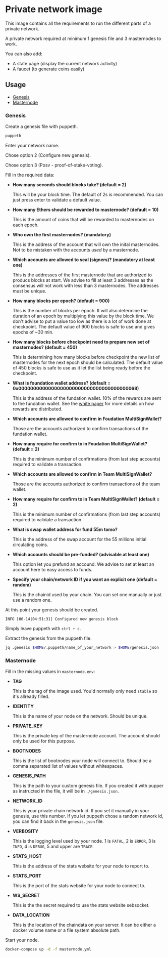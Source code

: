 # Private network image

This image contains all the requirements to run the different parts of a private network.

A private network required at minimum 1 genesis file and 3 masternodes to work.

You can also add:

- A state page (display the current network activity)
- A faucet (to generate coins easily)

## Usage

- [Genesis](#genesis)
- [Masternode](#masternode)

### Genesis

Create a genesis file with puppeth.

```bash
puppeth
```

Enter your network name.

Chose option 2 (Configure new genesis).

Chose option 3 (Posv - proof-of-stake-voting).

Fill in the required data:

- **How many seconds should blocks take? (default = 2)**
  
  This will be your block time.
  The default of 2s is recommended.
  You can just press enter to validate a default value.
  
- **How many Ethers should be rewarded to masternode? (default = 10)**
  
  This is the amount of coins that will be rewarded to masternodes on each epoch.
  
- **Who own the first masternodes? (mandatory)**

  This is the address of the account that will own the inital masternodes.
  Not to be mistaken with the accounts *used* by a masternode.
  
- **Which accounts are allowed to seal (signers)? (mandatory at least one)**

  This is the addresses of the first masternode that are authorized to producs blocks at start.
  We advise to fill at least 3 addresses as the consensus will not work with less than 3 masternodes.
  The addresses must be unique.
  
- **How many blocks per epoch? (default = 900)**

  This is the number of blocks per epoch.
  It will also determine the duration of an epoch by multiplying this value by the block time.
  We don't advise to put a value too low as there is a lot of work done at checkpoint.
  The default value of 900 blocks is safe to use and gives epochs of ~30 min.
  
- **How many blocks before checkpoint need to prepare new set of masternodes? (default = 450)**

  This is determining how many blocks before checkpoint the new list of masternodes for the next epoch should be calculated.
  The default value of 450 blocks is safe to use as it let the list being ready before the checkpoint.
  
- **What is foundation wallet address? (default = 0x0000000000000000000000000000000000000068)**
  
  This is the address of the fundation wallet.
  10% of the rewards are sent to the fundation wallet.
  See the [white paper](https://docs.tomochain.com/wp-and-research/technical-whitepaper/#reward-mechanism) for more details on how rewards are distributed.
  
- **Which accounts are allowed to confirm in Foudation MultiSignWallet?**

  Those are the accounts authorized to confirm transactions of the fundation wallet.
  
- **How many require for confirm tx in Foudation MultiSignWallet? (default = 2)**
  
  This is the minimum number of confirmations (from last step accounts) required to validate a transaction.

- **Which accounts are allowed to confirm in Team MultiSignWallet?**

  Those are the accounts authorized to confirm transactions of the team wallet.
  
- **How many require for confirm tx in Team MultiSignWallet? (default = 2)**

  This is the minimum number of confirmations (from last step accounts) required to validate a transaction.

- **What is swap wallet address for fund 55m tomo?**

  This is the address of the swap account for the 55 millions initial circulating coins.
  
- **Which accounts should be pre-funded? (advisable at least one)**

  This option let you prefund an accound.
  We advise to set at least an account here to easy access to funds.
  
- **Specify your chain/network ID if you want an explicit one (default = random)**
  
  This is the chainid used by your chain.
  You can set one manually or just use a random one.
  
At this point your genesis should be created.

```
INFO [06-14|04:51:31] Configured new genesis block 
```

Simply leave puppeth with `ctrl + c`.

Extract the genesis from the puppeth file.

```bash
jq .genesis $HOME/.puppeth/name_of_your_network > $HOME/genesis.json
```
### Masternode

Fill in the missing values in `masternode.env`:

- **TAG**

  This is the tag of the image used.
  You'd normally only need `stable` so it's allready filled.

- **IDENTITY**

  This is the name of your node on the network.
  Should be unique.

- **PRIVATE_KEY**

  This is the private key of the masternode account.
  The account should only be used for this purpose.
  
- **BOOTNODES**

  This is the list of bootnodes your node will connect to.
  Should be a comma separated list of values without whitespaces.
  
- **GENESIS_PATH**

  This is the path to your custom genesis file.
  If you created it with pupper as instructed in the file, it will be in `./genesis.json`.
  
- **NETWORK_ID**

  This is your private chain network id.
  If you set it manually in your genesis, use this number.
  If you let puppeth chose a random network id, you can find it back in the `genesis.json` file.
  
- **VERBOSITY**

  This is the logging level used by your node.
  1 is `FATAL`, 2 is `ERROR`, 3 is `INFO`, 4 is `DEBUG`, 5 and upper are `TRACE`.
  
- **STATS_HOST**

  This is the address of the stats website for your node to report to.
  
- **STATS_PORT**

  This is the port of the stats website for your node to connect to.
  
- **WS_SECRET**

  This is the the secret required to use the stats website sebsocket.
  
- **DATA_LOCATION**

  This is the location of the chaindata on your server.
  It can be either a docker volume name or a file system absolute path.

Start your node.

```bash
docker-compose up -d -f masternode.yml
```
